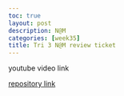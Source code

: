 ```yaml
---
toc: true
layout: post
description: N@M
categories: [week35]
title: Tri 3 N@M review ticket
---
```


youtube video link


[repository link](https://github.com/Mega-Zesty-Yeungs-MZY/octo)
